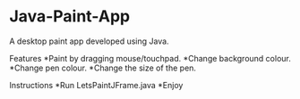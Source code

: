 # Java-Paint-App
A desktop paint app developed using Java.

Features
 *Paint by dragging mouse/touchpad.
 *Change background colour.
 *Change pen colour.
 *Change the size of the pen.
 
Instructions 
*Run LetsPaintJFrame.java
*Enjoy
 
